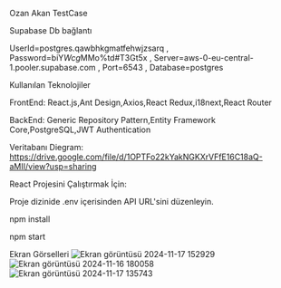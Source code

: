 Ozan Akan TestCase

Supabase Db bağlantı

UserId=postgres.qawbhkgmatfehwjzsarq ,
Password=biY$Wcg%o8r$MMo%td#T3Gt5x ,
Server=aws-0-eu-central-1.pooler.supabase.com , Port=6543 , Database=postgres

Kullanılan Teknolojiler

FrontEnd:
React.js,Ant Design,Axios,React Redux,i18next,React Router

BackEnd:
Generic Repository Pattern,Entity Framework Core,PostgreSQL,JWT Authentication


Veritabanı Diegram:
https://drive.google.com/file/d/1OPTFo22kYakNGKXrVFfE16C18aQ-aMII/view?usp=sharing

React Projesini Çalıştırmak İçin:

Proje dizinide .env içerisinden API URL'sini düzenleyin.

npm install

npm start

Ekran Görselleri
![Ekran görüntüsü 2024-11-17 152929](https://github.com/user-attachments/assets/cd95f904-02b5-48a3-b1ee-ae80e9a6bea1)
![Ekran görüntüsü 2024-11-16 180058](https://github.com/user-attachments/assets/8c834dc9-3cd7-412c-ac01-5367a08d6e08)
![Ekran görüntüsü 2024-11-17 135743](https://github.com/user-attachments/assets/82bc6567-51ae-434c-a7b7-88a15549ac7c)
